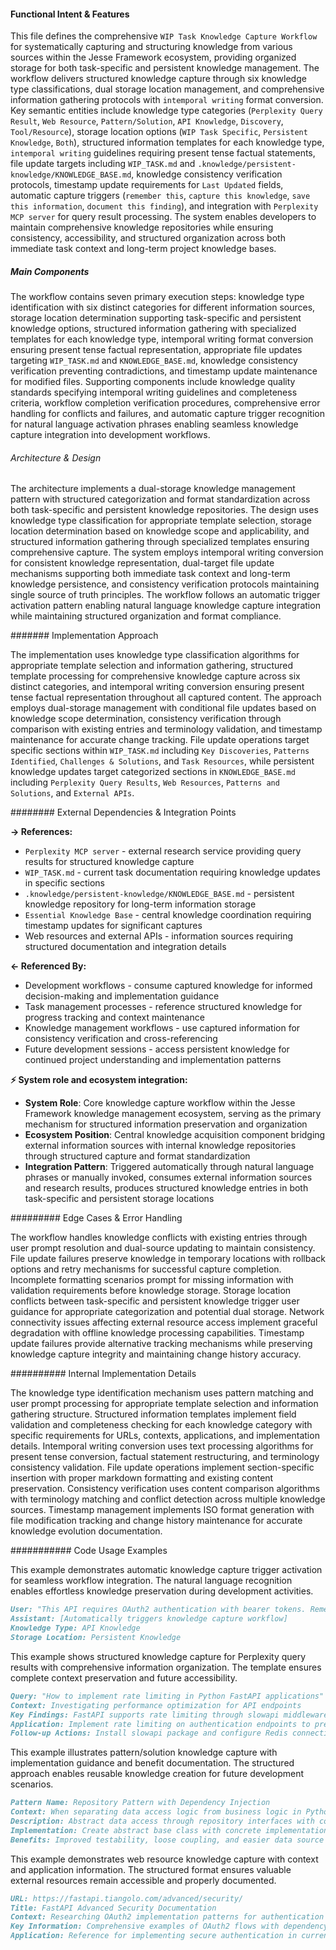 <!-- CACHE_METADATA_START -->
<!-- Source File: {PROJECT_ROOT}/jesse-framework-mcp/jesse_framework_mcp/embedded_content/workflows/jesse_wip_task_capture_knowledge.md -->
<!-- Cached On: 2025-07-06T11:45:08.184102 -->
<!-- Source Modified: 2025-06-24T19:31:39.887820 -->
<!-- Cache Version: 1.0 -->
<!-- CACHE_METADATA_END -->

#### Functional Intent & Features

This file defines the comprehensive `WIP Task Knowledge Capture Workflow` for systematically capturing and structuring knowledge from various sources within the Jesse Framework ecosystem, providing organized storage for both task-specific and persistent knowledge management. The workflow delivers structured knowledge capture through six knowledge type classifications, dual storage location management, and comprehensive information gathering protocols with `intemporal writing` format conversion. Key semantic entities include knowledge type categories (`Perplexity Query Result`, `Web Resource`, `Pattern/Solution`, `API Knowledge`, `Discovery`, `Tool/Resource`), storage location options (`WIP Task Specific`, `Persistent Knowledge`, `Both`), structured information templates for each knowledge type, `intemporal writing` guidelines requiring present tense factual statements, file update targets including `WIP_TASK.md` and `.knowledge/persistent-knowledge/KNOWLEDGE_BASE.md`, knowledge consistency verification protocols, timestamp update requirements for `Last Updated` fields, automatic capture triggers (`remember this`, `capture this knowledge`, `save this information`, `document this finding`), and integration with `Perplexity MCP server` for query result processing. The system enables developers to maintain comprehensive knowledge repositories while ensuring consistency, accessibility, and structured organization across both immediate task context and long-term project knowledge bases.

##### Main Components

The workflow contains seven primary execution steps: knowledge type identification with six distinct categories for different information sources, storage location determination supporting task-specific and persistent knowledge options, structured information gathering with specialized templates for each knowledge type, intemporal writing format conversion ensuring present tense factual representation, appropriate file updates targeting `WIP_TASK.md` and `KNOWLEDGE_BASE.md`, knowledge consistency verification preventing contradictions, and timestamp update maintenance for modified files. Supporting components include knowledge quality standards specifying intemporal writing guidelines and completeness criteria, workflow completion verification procedures, comprehensive error handling for conflicts and failures, and automatic capture trigger recognition for natural language activation phrases enabling seamless knowledge capture integration into development workflows.

###### Architecture & Design

The architecture implements a dual-storage knowledge management pattern with structured categorization and format standardization across both task-specific and persistent knowledge repositories. The design uses knowledge type classification for appropriate template selection, storage location determination based on knowledge scope and applicability, and structured information gathering through specialized templates ensuring comprehensive capture. The system employs intemporal writing conversion for consistent knowledge representation, dual-target file update mechanisms supporting both immediate task context and long-term knowledge persistence, and consistency verification protocols maintaining single source of truth principles. The workflow follows an automatic trigger activation pattern enabling natural language knowledge capture integration while maintaining structured organization and format compliance.

####### Implementation Approach

The implementation uses knowledge type classification algorithms for appropriate template selection and information gathering, structured template processing for comprehensive knowledge capture across six distinct categories, and intemporal writing conversion ensuring present tense factual representation throughout all captured content. The approach employs dual-storage management with conditional file updates based on knowledge scope determination, consistency verification through comparison with existing entries and terminology validation, and timestamp maintenance for accurate change tracking. File update operations target specific sections within `WIP_TASK.md` including `Key Discoveries`, `Patterns Identified`, `Challenges & Solutions`, and `Task Resources`, while persistent knowledge updates target categorized sections in `KNOWLEDGE_BASE.md` including `Perplexity Query Results`, `Web Resources`, `Patterns and Solutions`, and `External APIs`.

######## External Dependencies & Integration Points

**→ References:**
- `Perplexity MCP server` - external research service providing query results for structured knowledge capture
- `WIP_TASK.md` - current task documentation requiring knowledge updates in specific sections
- `.knowledge/persistent-knowledge/KNOWLEDGE_BASE.md` - persistent knowledge repository for long-term information storage
- `Essential Knowledge Base` - central knowledge coordination requiring timestamp updates for significant captures
- Web resources and external APIs - information sources requiring structured documentation and integration details

**← Referenced By:**
- Development workflows - consume captured knowledge for informed decision-making and implementation guidance
- Task management processes - reference structured knowledge for progress tracking and context maintenance
- Knowledge management workflows - use captured information for consistency verification and cross-referencing
- Future development sessions - access persistent knowledge for continued project understanding and implementation patterns

**⚡ System role and ecosystem integration:**
- **System Role**: Core knowledge capture workflow within the Jesse Framework knowledge management ecosystem, serving as the primary mechanism for structured information preservation and organization
- **Ecosystem Position**: Central knowledge acquisition component bridging external information sources with internal knowledge repositories through structured capture and format standardization
- **Integration Pattern**: Triggered automatically through natural language phrases or manually invoked, consumes external information sources and research results, produces structured knowledge entries in both task-specific and persistent storage locations

######### Edge Cases & Error Handling

The workflow handles knowledge conflicts with existing entries through user prompt resolution and dual-source updating to maintain consistency. File update failures preserve knowledge in temporary locations with rollback options and retry mechanisms for successful capture completion. Incomplete formatting scenarios prompt for missing information with validation requirements before knowledge storage. Storage location conflicts between task-specific and persistent knowledge trigger user guidance for appropriate categorization and potential dual storage. Network connectivity issues affecting external resource access implement graceful degradation with offline knowledge processing capabilities. Timestamp update failures provide alternative tracking mechanisms while preserving knowledge capture integrity and maintaining change history accuracy.

########## Internal Implementation Details

The knowledge type identification mechanism uses pattern matching and user prompt processing for appropriate template selection and information gathering structure. Structured information templates implement field validation and completeness checking for each knowledge category with specific requirements for URLs, contexts, applications, and implementation details. Intemporal writing conversion uses text processing algorithms for present tense conversion, factual statement restructuring, and terminology consistency validation. File update operations implement section-specific insertion with proper markdown formatting and existing content preservation. Consistency verification uses content comparison algorithms with terminology matching and conflict detection across multiple knowledge sources. Timestamp management implements ISO format generation with file modification tracking and change history maintenance for accurate knowledge evolution documentation.

########### Code Usage Examples

This example demonstrates automatic knowledge capture trigger activation for seamless workflow integration. The natural language recognition enables effortless knowledge preservation during development activities.

```markdown
User: "This API requires OAuth2 authentication with bearer tokens. Remember this for future reference."
Assistant: [Automatically triggers knowledge capture workflow]
Knowledge Type: API Knowledge
Storage Location: Persistent Knowledge
```

This example shows structured knowledge capture for Perplexity query results with comprehensive information organization. The template ensures complete context preservation and future accessibility.

```markdown
Query: "How to implement rate limiting in Python FastAPI applications"
Context: Investigating performance optimization for API endpoints
Key Findings: FastAPI supports rate limiting through slowapi middleware with Redis backend
Application: Implement rate limiting on authentication endpoints to prevent abuse
Follow-up Actions: Install slowapi package and configure Redis connection
```

This example illustrates pattern/solution knowledge capture with implementation guidance and benefit documentation. The structured approach enables reusable knowledge creation for future development scenarios.

```markdown
Pattern Name: Repository Pattern with Dependency Injection
Context: When separating data access logic from business logic in Python applications
Description: Abstract data access through repository interfaces with concrete implementations
Implementation: Create abstract base class with concrete implementations for different data sources
Benefits: Improved testability, loose coupling, and easier data source switching
```

This example demonstrates web resource knowledge capture with context and application information. The structured format ensures valuable external resources remain accessible and properly documented.

```markdown
URL: https://fastapi.tiangolo.com/advanced/security/
Title: FastAPI Advanced Security Documentation
Context: Researching OAuth2 implementation patterns for authentication system
Key Information: Comprehensive examples of OAuth2 flows with dependency injection
Application: Reference for implementing secure authentication in current API project
```